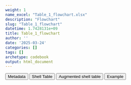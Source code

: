 ```yaml
---
weight: 1
name_excel: "Table_1_flowchart.xlsx"
description: "Flowchart"
slug: "Table_1_flowchart"
datetime: 1.7428131e+09
title: Table_1_flowchart
author: ''
date: '2025-03-24'
categories: []
tags: []
archetype: codebook
output: html_document
---
```


<script src="/rmarkdown-libs/core-js/shim.min.js"></script>
<script src="/rmarkdown-libs/react/react.min.js"></script>
<script src="/rmarkdown-libs/react/react-dom.min.js"></script>
<script src="/rmarkdown-libs/reactwidget/react-tools.js"></script>
<script src="/rmarkdown-libs/htmlwidgets/htmlwidgets.js"></script>
<link href="/rmarkdown-libs/reactable/reactable.css" rel="stylesheet" />
<script src="/rmarkdown-libs/reactable-binding/reactable.js"></script>
<div class="tab">
<button class="tablinks" onclick="openCity(event, &#39;Metadata&#39;)" id="defaultOpen">Metadata</button>
<button class="tablinks" onclick="openCity(event, &#39;Shell Table&#39;)">Shell Table</button>
<button class="tablinks" onclick="openCity(event, &#39;Augmented shell table&#39;)">Augmented shell table</button>
<button class="tablinks" onclick="openCity(event, &#39;Example&#39;)">Example</button>
</div>
<div id="Metadata" class="tabcontent">
<div id="htmlwidget-1" class="reactable html-widget" style="width:auto;height:600px;"></div>
<script type="application/json" data-for="htmlwidget-1">{"x":{"tag":{"name":"Reactable","attribs":{"data":{"medatata_name":["name of shell table","description","reference in SAP",null,null,null,null,null,null,null,null,null,null,null,null,null,null,null,null,null],"metadata_content":["Table 1","Flowchart",null,null,null,null,null,null,null,null,null,null,null,null,null,null,null,null,null,null]},"columns":[{"id":"medatata_name","name":"medatata_name","type":"character"},{"id":"metadata_content","name":"metadata_content","type":"character"}],"sortable":false,"searchable":true,"pagination":false,"highlight":true,"bordered":true,"striped":true,"style":{"maxWidth":1800},"height":"600px","dataKey":"27149ff1687148054c6d214ca1d07e61"},"children":[]},"class":"reactR_markup"},"evals":[],"jsHooks":[]}</script>
</div>
<div id="Shell Table" class="tabcontent">
<div id="htmlwidget-2" class="reactable html-widget" style="width:auto;height:600px;"></div>
<script type="application/json" data-for="htmlwidget-2">{"x":{"tag":{"name":"Reactable","attribs":{"data":{"test":[null,null,null,null,null,null,null,null,null,null,null,null,null,null,null,null,null,null,null,null]},"columns":[{"id":"test","name":"test","type":"logical"}],"sortable":false,"searchable":true,"pagination":false,"highlight":true,"bordered":true,"striped":true,"style":{"maxWidth":1800},"height":"600px","dataKey":"5bf07ee70625a8059f774509709578a7"},"children":[]},"class":"reactR_markup"},"evals":[],"jsHooks":[]}</script>
</div>
<div id="Augmented shell table" class="tabcontent">
<div id="htmlwidget-3" class="reactable html-widget" style="width:auto;height:600px;"></div>
<script type="application/json" data-for="htmlwidget-3">{"x":{"tag":{"name":"Reactable","attribs":{"data":{"test":[null,null,null,null,null,null,null,null,null,null,null,null,null,null,null,null,null,null,null,null]},"columns":[{"id":"test","name":"test","type":"logical"}],"sortable":false,"searchable":true,"pagination":false,"highlight":true,"bordered":true,"striped":true,"style":{"maxWidth":1800},"height":"600px","dataKey":"5bf07ee70625a8059f774509709578a7"},"children":[]},"class":"reactR_markup"},"evals":[],"jsHooks":[]}</script>
</div>
<div id="Example" class="tabcontent">
<div id="htmlwidget-4" class="reactable html-widget" style="width:auto;height:600px;"></div>
<script type="application/json" data-for="htmlwidget-4">{"x":{"tag":{"name":"Reactable","attribs":{"data":{"Exclusion criteria":["Persons in the instance of the data source","Sex or birth date missing or absurd or no dates of entry or exit","Exit from the data source before 1/1/2019","Persons in the data source at or after 1/1/2019","Less than 365 days history at any point in time after 1.1.2019 (and not born after 1.1.2019)","H_all_spells_include_vax1_but_less_than_365_days_from_it","I_higher_doses_included_but_lower_doses_missing","Final study population",null,null,null,null,null,null,null,null,null,null,null,null],"TEST_HOSP":[8861,39,223,8599,270,9,1,8319,"NA","NA","NA","NA","NA","NA","NA","NA","NA","NA","NA","NA"]},"columns":[{"id":"Exclusion criteria","name":"Exclusion criteria","type":"character"},{"id":"TEST_HOSP","name":"TEST_HOSP","type":"numeric"}],"sortable":false,"searchable":true,"pagination":false,"highlight":true,"bordered":true,"striped":true,"style":{"maxWidth":1800},"height":"600px","dataKey":"83487da7e1aaee7c92e3af0acff4fbb9"},"children":[]},"class":"reactR_markup"},"evals":[],"jsHooks":[]}</script>
</div>
